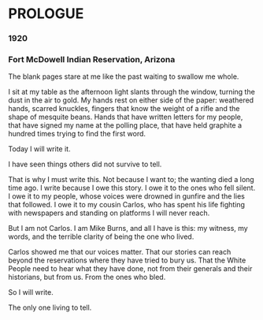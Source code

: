 # PROLOGUE

### 1920
### Fort McDowell Indian Reservation, Arizona
The blank pages stare at me like the past waiting to swallow me whole.

I sit at my table as the afternoon light slants through the window, turning the dust in the air to gold. My hands rest on either side of the paper: weathered hands, scarred knuckles, fingers that know the weight of a rifle and the shape of mesquite beans. Hands that have written letters for my people, that have signed my name at the polling place, that have held graphite a hundred times trying to find the first word.

Today I will write it.

I have seen things others did not survive to tell.

That is why I must write this. Not because I want to; the wanting died a long time ago. I write because I owe this story. I owe it to the ones who fell silent. I owe it to my people, whose voices were drowned in gunfire and the lies that followed. I owe it to my cousin Carlos, who has spent his life fighting with newspapers and standing on platforms I will never reach.

But I am not Carlos. I am Mike Burns, and all I have is this: my witness, my words, and the terrible clarity of being the one who lived.

Carlos showed me that our voices matter. That our stories can reach beyond the reservations where they have tried to bury us. That the White People need to hear what they have done, not from their generals and their historians, but from us. From the ones who bled.

So I will write.

The only one living to tell.
